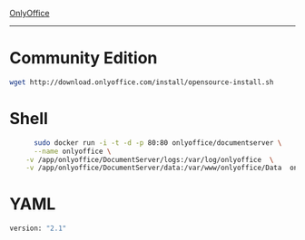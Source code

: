 
[OnlyOffice](https://hub.docker.com/r/onlyoffice/documentserver/)
		
----
# Community Edition			
```bash	
wget http://download.onlyoffice.com/install/opensource-install.sh
```

# Shell				
```bash	
	  sudo docker run -i -t -d -p 80:80 onlyoffice/documentserver \
	  --name onlyoffice \
    -v /app/onlyoffice/DocumentServer/logs:/var/log/onlyoffice  \
    -v /app/onlyoffice/DocumentServer/data:/var/www/onlyoffice/Data  onlyoffice/documentserver
```							
# YAML							
```bash							
version: "2.1"				
```							
						
